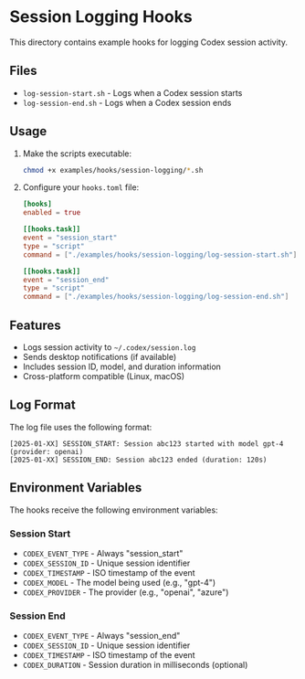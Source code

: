 # Session Logging Hooks

This directory contains example hooks for logging Codex session activity.

## Files

- `log-session-start.sh` - Logs when a Codex session starts
- `log-session-end.sh` - Logs when a Codex session ends

## Usage

1. Make the scripts executable:
   ```bash
   chmod +x examples/hooks/session-logging/*.sh
   ```

2. Configure your `hooks.toml` file:
   ```toml
   [hooks]
   enabled = true

   [[hooks.task]]
   event = "session_start"
   type = "script"
   command = ["./examples/hooks/session-logging/log-session-start.sh"]

   [[hooks.task]]
   event = "session_end"
   type = "script"
   command = ["./examples/hooks/session-logging/log-session-end.sh"]
   ```

## Features

- Logs session activity to `~/.codex/session.log`
- Sends desktop notifications (if available)
- Includes session ID, model, and duration information
- Cross-platform compatible (Linux, macOS)

## Log Format

The log file uses the following format:
```
[2025-01-XX] SESSION_START: Session abc123 started with model gpt-4 (provider: openai)
[2025-01-XX] SESSION_END: Session abc123 ended (duration: 120s)
```

## Environment Variables

The hooks receive the following environment variables:

### Session Start
- `CODEX_EVENT_TYPE` - Always "session_start"
- `CODEX_SESSION_ID` - Unique session identifier
- `CODEX_TIMESTAMP` - ISO timestamp of the event
- `CODEX_MODEL` - The model being used (e.g., "gpt-4")
- `CODEX_PROVIDER` - The provider (e.g., "openai", "azure")

### Session End
- `CODEX_EVENT_TYPE` - Always "session_end"
- `CODEX_SESSION_ID` - Unique session identifier
- `CODEX_TIMESTAMP` - ISO timestamp of the event
- `CODEX_DURATION` - Session duration in milliseconds (optional)
